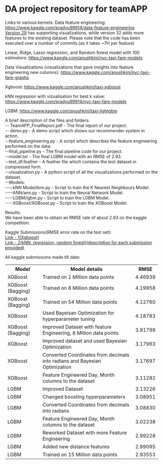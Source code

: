 # DA project repository for teamAPP

Links to various kernels:
Data feature engineering:<br>
https://www.kaggle.com/pradyu99914/data-feature-engineering<br>
<a href = "https://www.kaggle.com/pradyu99914/data-feature-engineering?scriptVersionId=21783669">Version 29</a> has supporting visualizations, while version 32 adds more features to the existing dataset.
Please note that the code has been executed over a number of commits.(as it takes ~7H per feature)

Linear, Ridge, Lasso regression, and Random forest model with 100 estimators:
https://www.kaggle.com/anushkini/nyc-taxi-fare-models 


Data Visualizations (visualizations that gave insights into feature engineering new columns):
https://www.kaggle.com/anushkini/nyc-taxi-fare-graphs

Xgboost: 
https://www.kaggle.com/anushkini/taxi-xgboost

kNN regression with vizualisation for best k value:
https://www.kaggle.com/pradyu99914/nyc-taxi-fare-models

LGBM:
https://www.kaggle.com/anushkini/taxi-lightgbm

A brief description of the files and folders:<br>
-- TeamAPP_FinalReport.pdf - The final report of our project.<br>
-- demo.py - A demo script which shows our recommender system in action.<br>
--feature_engineering.py - A script which describes the feature engineering performed on the data.<br>
--final_pipeline.py - The final pipeline code for our project.<br>
--model.txt - The final LGBM model with an RMSE of 2.93.<br>
--test_df.feather - A feather file which contains the test dataset in compressed form.<br>
--visualization.py - A python script of all the visualizations performed on the dataset.<br>
--Models:<br>
----kNN Model/knn.py - Script to train the K Nearest Neighbours Model.<br>
----ANN/ann.py - Script to train the Neural Network Model.<br>
----LGBM/lgbm.py - Script to train the LGBM Model.<br>
----XGBoost/XGBoost.py - Script to train the XGBoost Model.<br>


Results:<br>
We have been able to obtain an RMSE rate of about 2.93 on the kaggle competition.<br>

Kaggle Submissions(RMSE error rate on the test set):<br>
<a href = "https://drive.google.com/file/d/1yECttTfHGwCP7I-x2DqwKL2goEplKj4r/view?usp=sharing">Link - 1(Xgboost)</a><br>
<a href = "https://drive.google.com/file/d/1Z90VlckqNv_5gVYRxhFm5A1L9x89k3wz/view?usp=sharing">Link - 2(kNN, regression, random forest)(description for each submission provided)</a>

All kaggle submissions made till date:
<table class="tg">
  <tr>
    <th class="tg-yw4l"><b>Model</b></th>
    <th class="tg-yw4l"><b>Model details</b></th>
    <th class="tg-yw4l"><b>RMSE</b></th>
  </tr>
  <tr>
    <td class="tg-yw4l">XGBoost</td>
    <td class="tg-yw4l">Trained on 1 Million data points</td>
    <td class="tg-yw4l">4.46939</td>
  </tr>
  <tr>
    <td class="tg-yw4l">XGBoost (Bagging)</td>
    <td class="tg-yw4l">Trained on 8 Million data points</td>
    <td class="tg-yw4l">4.19958</td>  
  </tr>
  <tr>
    <td class="tg-yw4l">XGBoost (Bagging)</td>
    <td class="tg-yw4l">Trained on 54 Million data points</td>
    <td class="tg-yw4l">4.12760</td>  
  </tr>
  <tr>
    <td class="tg-yw4l">XGBoost</td>
    <td class="tg-yw4l">Used Bayeisan Optimization for hyperparameter tuning</td>
    <td class="tg-yw4l">4.18783</td>  
  </tr>
  <tr>
    <td class="tg-yw4l">XGBoost (Bagging)</td>
    <td class="tg-yw4l">Improved Dataset with feature Engineering, 8 Million data points</td>
    <td class="tg-yw4l">3.91798</td>  
  </tr>
  <tr>
    <td class="tg-yw4l">XGBoost</td>
    <td class="tg-yw4l">Improved dataset and used Bayesian Optimization</td>
    <td class="tg-yw4l">3.17963</td>  
  </tr>  
  <tr>
    <td class="tg-yw4l">XGBoost</td>
    <td class="tg-yw4l">Converted Coordinates from decimals into radians and Bayesian Optimization</td>
    <td class="tg-yw4l">3.17697</td>  
  </tr>
    <tr>
    <td class="tg-yw4l">XGBoost</td>
    <td class="tg-yw4l">Feature Engineered Day, Month columns to the dataset</td>
    <td class="tg-yw4l">3.11282</td>  
  </tr>
  <tr>
    <td class="tg-yw4l">LGBM</td>
    <td class="tg-yw4l">Improved Dataset</td>
    <td class="tg-yw4l">3.13226</td>  
  </tr>
  <tr>
    <td class="tg-yw4l">LGBM</td>
    <td class="tg-yw4l">Changed boosting hyperparameters</td>
    <td class="tg-yw4l">3.08951</td>  
  </tr>
  <tr>
    <td class="tg-yw4l">LGBM</td>
    <td class="tg-yw4l">Converted Coordinates from decimals into radians</td>
    <td class="tg-yw4l">3.08830</td>  
  </tr>
  <tr>
    <td class="tg-yw4l">LGBM</td>
    <td class="tg-yw4l">Feature Engineered Day, Month columns to the dataset</td>
    <td class="tg-yw4l">3.02238</td>  
  </tr>
  <tr>
    <td class="tg-yw4l">LGBM</td>
    <td class="tg-yw4l">Reworked Dataset with more Feature Engineering</td>
    <td class="tg-yw4l">2.99228</td>  
  </tr>
  <tr>
    <td class="tg-yw4l">LGBM</td>
    <td class="tg-yw4l">Added new distance features</td>
    <td class="tg-yw4l">2.99095</td>  
  </tr>
  <tr>
    <td class="tg-yw4l">LGBM</td>
    <td class="tg-yw4l">Trained on 15 Million data points</td>
    <td class="tg-yw4l">2.93553</td>  
  </tr>
</table>
